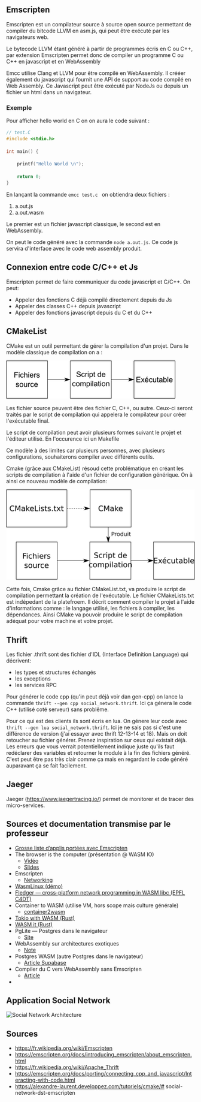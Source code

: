 ## Emscripten

Emscripten est un compilateur source à source open source permettant de compiler du bitcode LLVM en asm.js, qui peut être exécuté par les navigateurs web.

Le bytecode LLVM étant généré à partir de programmes écris en C ou C++, par extension Emscripten permet donc de compiler un programme C ou C++ en javascript et en WebAssembly

Emcc utilise Clang et LLVM pour être compilé en WebAssembly. Il crééer également du javascript qui fournit une API de support au code compilé en Web Assembly. Ce Javascript peut être exécuté par NodeJs ou depuis un fichier un html dans un navigateur.

### Exemple 

Pour afficher hello world en C on on aura le code suivant :

```c
// test.C
#include <stdio.h>

int main() {

    printf("Hello World \n");

    return 0;
}
```

En lançant la commande `emcc test.c ` on obtiendra deux fichiers :
1. a.out.js
2. a.out.wasm

Le premier est un fichier javascript classique, le second est en WebAssembly.

On peut le code généré avec la commande `node a.out.js`. Ce code js servira d'interface avec le code web assembly produit.

## Connexion entre code C/C++ et Js

Emscripten permet de faire communiquer du code javascript et C/C++. On peut:
* Appeler des fonctions C déjà compilé directement depuis du Js
* Appeler des classes C++ depuis javascript
* Appeler des fonctions javascript depuis du C et du C++


## CMakeList

CMake est un outil permettant de gérer la compilation d'un projet. Dans le modèle classique de compilation on a :

![Compilation simple](compilation_simple.png)

Les fichier source peuvent être des fichier C, C++, ou autre. Ceux-ci seront traités par le script de compilation qui appelera le compilateur pour créer l'exécutable final.

Le script de compilation peut avoir plusieurs formes suivant le projet et l'éditeur utilisé. En l'occurence ici un Makefile

Ce modèle à des limites car plusieurs personnes, avec plusieurs configurations, souhaiterons compiler avec différents outils.

Cmake (grâce aux CMakeList) résoud cette problématique en créant les scripts de compilation à l'aide d'un fichier de configuration générique. On à ainsi ce nouveau modèle de compilation:

![Compilation cmake](compilation_cmake.png)

Cette fois, Cmake grâce au fichier CMakeList.txt, va produire le script de compilation permettant la création de l'exécutable. Le fichier CMakeLists.txt est indépedant de la platefroem. Il décrit comment ocmpiler le projet à l'aide d'informations comme :  le langage utilisé, les fichiers à compiler, les dépendances. Ainsi CMake va pouvoir produire le script de compilation adéquat pour votre machine et votre projet. 

## Thrift 

Les fichier .thrift sont des fichier d'IDL (Interface Definition Language) qui décrivent: 
* les types et structures échangés
* les exceptions
* les services RPC

Pour générer le code cpp (qu'in peut déjà voir dan gen-cpp) on lance la commande `thrift --gen cpp social_network.thrift`. Ici ça génera le code C++ (utilisé coté serveur) sans problême.

Pour ce qui est des clients ils sont écris en lua. On génere leur code avec `thrift --gen lua social_network.thrift`. Ici je ne sais pas si c'est une différence de version (j'ai essayer avec thrift 12-13-14 et 18). Mais on doit retoucher au fichier générer. Prenez inspiration sur ceux qui existait déjà. Les erreurs que vous verrait potentiellement indique juste qu'ils faut redéclarer des variables et retourner le module à la fin des fichiers généré. C'est peut être pas très clair comme ça mais en regardant le code généré auparavant ça se fait facilement.

## Jaeger 

Jaeger (https://www.jaegertracing.io/) permet de monitorer et de tracer des micro-services.

## Sources et documentation transmise par le professeur

- [Grosse liste d’applis portées avec Emscripten](https://github.com/emscripten-core/emscripten/wiki/Porting-Examples-and-Demos)
- The browser is the computer (présentation @ WASM IO)
    - [Vidéo](https://www.youtube.com/watch?v=T5cT3U2afC0)
    - [Slides](https://speakerdeck.com/angelmmiguel/o?slide=2)
- Emscripten
    - [Networking](https://emscripten.org/docs/porting/networking.html)
- [WasmLinux (démo)](https://wasmlinux-demo.pages.dev/)
- [Fledger — cross-platform network programming in WASM libc (EPFL C4DT)](https://c4dt.epfl.ch/article/cross-platform-network-programming-in-wasm-libc/)
- Container to WASM (utilise VM, hors scope mais culture générale)
    - [container2wasm](https://github.com/container2wasm/container2wasm)
- [Tokio with WASM (Rust)](https://github.com/cunarist/tokio-with-wasm)
- [WASM it (Rust)](https://azriel.im/wasm_it/)
- PgLite — Postgres dans le navigateur
    - [Site](https://pglite.dev/)
- WebAssembly sur architectures exotiques
    - [Note](https://anil.recoil.org/notes/wasm-on-exotic-targets)
- Postgres WASM (autre Postgres dans le navigateur)
    - [Article Supabase](https://supabase.com/blog/postgres-wasm)
- Compiler du C vers WebAssembly sans Emscripten
    - [Article](https://surma.dev/things/c-to-webassembly/)
- 


## Application Social Network

![Social Network Architecture](../oldSocialNetwork/figures/socialNet_arch.png)


## Sources
* https://fr.wikipedia.org/wiki/Emscripten
* https://emscripten.org/docs/introducing_emscripten/about_emscripten.html
* https://fr.wikipedia.org/wiki/Apache_Thrift
* https://emscripten.org/docs/porting/connecting_cpp_and_javascript/Interacting-with-code.html
* https://alexandre-laurent.developpez.com/tutoriels/cmake/# social-network-dst-emscripten
